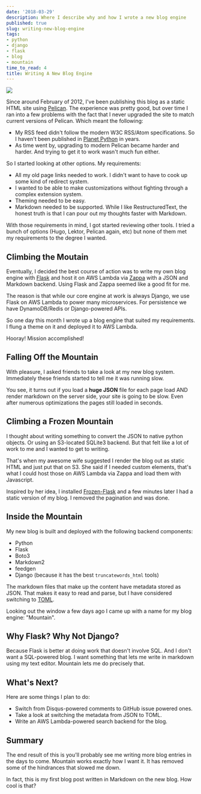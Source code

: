 ```yaml
---
date: '2018-03-29'
description: Where I describe why and how I wrote a new blog engine
published: true
slug: writing-new-blog-engine
tags:
- python
- django
- flask
- blog
- mountain
time_to_read: 4
title: Writing A New Blog Engine
---
```



<img src="https://www.pydanny.com/static/EverestfromKalarPatarcrop.jpeg">

Since around February of 2012, I've been publishing this blog as a static HTML site using [Pelican](https://blog.getpelican.com/). The experience was pretty good, but over time I ran into a few problems with the fact that I never upgraded the site to match current versions of Pelican. Which meant the following:

* My RSS feed didn't follow the modern W3C RSS/Atom specifications. So I haven't been published in [Planet Python](http://http://planetpython.org/) in years.
* As time went by, upgrading to modern Pelican became harder and harder. And trying to get it to work wasn't much fun either.

So I started looking at other options. My requirements:

* All my old page links needed to work. I didn't want to have to cook up some kind of redirect system.
* I wanted to be able to make customizations without fighting through a complex extension system.
* Theming needed to be easy.
* Markdown needed to be supported. While I like RestructuredText, the honest truth is that I can pour out my thoughts faster with Markdown.

With those requirements in mind, I got started reviewing other tools. I tried a bunch of options (Hugo, Lektor, Pelican again, etc) but none of them met my requirements to the degree I wanted.

## Climbing the Moutain

Eventually, I decided the best course of action was to write my own blog engine with [Flask](http://flask.pocoo.org/) and host it on AWS Lambda via [Zappa](https://github.com/miserlou/zappa) with a JSON and Markdown backend. Using Flask and Zappa seemed like a good fit for me.

The reason is that while our core engine at work is always Django, we use Flask on AWS Lambda to power many microservices. For persistence we have DynamoDB/Redis or Django-powered APIs.

So one day this month I wrote up a blog engine that suited my requirements. I flung a theme on it and deployed it to AWS Lambda. 

Hooray! Mission accomplished!

## Falling Off the Mountain

With pleasure, I asked friends to take a look at my new blog system. Immediately these friends started to tell me it was running slow.

You see, it turns out if you load a **huge JSON** file for each page load AND render markdown on the server side, your site is going to be slow. Even after numerous optimizations the pages still loaded in seconds.  

## Climbing a Frozen Mountain

I thought about writing something to convert the JSON to native python objects. Or using an S3-located SQLite3 backend. But that felt like a lot of work to me and I wanted to get to writing.

That's when my awesome wife suggested I render the blog out as static HTML and just put that on S3. She said if I needed custom elements, that's what I could host those on AWS Lambda via Zappa and load them with Javascript.

Inspired by her idea, I installed  [Frozen-Flask](http://pythonhosted.org/Frozen-Flask/) and a few minutes later I had a static version of my blog. I removed the pagination and was done.

## Inside the Mountain

My new blog is built and deployed with the following backend components:

* Python
* Flask
* Boto3
* Markdown2
* feedgen
* Django (because it has the best `truncatewords_html` tools)

The markdown files that make up the content have metadata stored as JSON. That makes it easy to read and parse, but I have considered switching to [TOML](https://en.m.wikipedia.org/wiki/TOML).

Looking out the window a few days ago I came up with a name for my blog engine: "Mountain". 

## Why Flask? Why Not Django?

Because Flask is better at doing work that doesn't involve SQL. And I don't want a SQL-powered blog. I want something that lets me write in markdown using my text editor. Mountain lets me do precisely that.

## What's Next?

Here are some things I plan to do:

* Switch from Disqus-powered comments to GitHub issue powered ones. 
* Take a look at switching the metadata from JSON to TOML.
* Write an AWS Lambda-powered search backend for the blog.

## Summary

The end result of this is you'll probably see me writing more blog entries in the days to come. Mountain works exactly how I want it. It has removed some of the hindrances that slowed me down. 

In fact, this is my first blog post written in Markdown on the new blog. How cool is that?

